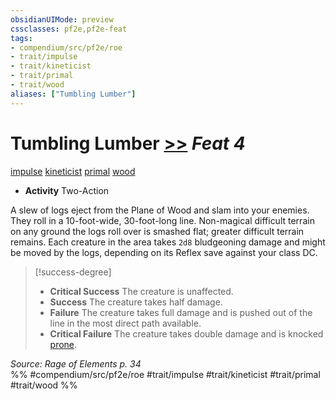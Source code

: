 ```yaml
---
obsidianUIMode: preview
cssclasses: pf2e,pf2e-feat
tags:
- compendium/src/pf2e/roe
- trait/impulse
- trait/kineticist
- trait/primal
- trait/wood
aliases: ["Tumbling Lumber"]
---
```

# Tumbling Lumber  [>>](rules/core-rulebook/chapter-9-playing-the-game.md#Actions "Two-Action") *Feat 4*  
[impulse](rules/traits/impulse-roe.md "Impulse Action & Ability Trait")  [kineticist](rules/traits/kineticist-roe.md "Kineticist Class Trait")  [primal](rules/traits/primal.md "Primal Tradition Trait")  [wood](rules/traits/wood-roe.md "Wood Energy & Element Trait")  

- **Activity** Two-Action

A slew of logs eject from the Plane of Wood and slam into your enemies. They roll in a 10-foot-wide, 30-foot-long line. Non-magical difficult terrain on any ground the logs roll over is smashed flat; greater difficult terrain remains. Each creature in the area takes `2d8` bludgeoning damage and might be moved by the logs, depending on its Reflex save against your class DC.

> [!success-degree] 
> - **Critical Success** The creature is unaffected.
> - **Success** The creature takes half damage.
> - **Failure** The creature takes full damage and is pushed out of the line in the most direct path available.
> - **Critical Failure** The creature takes double damage and is knocked [prone](rules/conditions.md#Prone).

*Source: Rage of Elements p. 34*  
%% #compendium/src/pf2e/roe #trait/impulse #trait/kineticist #trait/primal #trait/wood %%